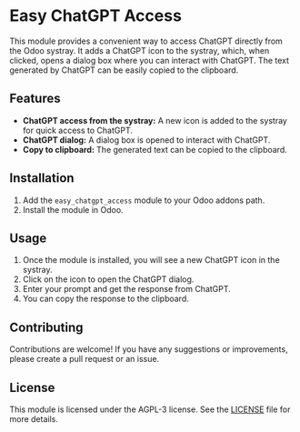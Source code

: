 # Easy ChatGPT Access

This module provides a convenient way to access ChatGPT directly from the Odoo systray. It adds a ChatGPT icon to the systray, which, when clicked, opens a dialog box where you can interact with ChatGPT. The text generated by ChatGPT can be easily copied to the clipboard.

## Features

- **ChatGPT access from the systray:** A new icon is added to the systray for quick access to ChatGPT.
- **ChatGPT dialog:** A dialog box is opened to interact with ChatGPT.
- **Copy to clipboard:** The generated text can be copied to the clipboard.

## Installation

1.  Add the `easy_chatgpt_access` module to your Odoo addons path.
2.  Install the module in Odoo.

## Usage

1.  Once the module is installed, you will see a new ChatGPT icon in the systray.
2.  Click on the icon to open the ChatGPT dialog.
3.  Enter your prompt and get the response from ChatGPT.
4.  You can copy the response to the clipboard.

## Contributing

Contributions are welcome! If you have any suggestions or improvements, please create a pull request or an issue.

## License

This module is licensed under the AGPL-3 license. See the [LICENSE](LICENSE) file for more details.